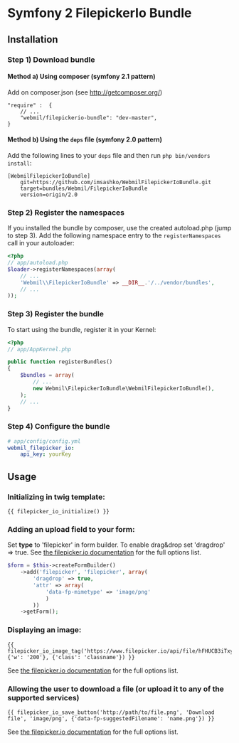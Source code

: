 Symfony 2 FilepickerIo Bundle
========================
## Installation
### Step 1) Download bundle
#### Method a) Using composer (symfony 2.1 pattern)

Add on composer.json (see http://getcomposer.org/)

    "require" :  {
        // ...
        "webmil/filepickerio-bundle": "dev-master",
    }

#### Method b) Using the `deps` file (symfony 2.0 pattern)

Add the following lines to your  `deps` file and then run `php bin/vendors
install`:

```
[WebmilFilepickerIoBundle]
    git=https://github.com/imsashko/WebmilFilepickerIoBundle.git
    target=bundles/Webmil/FilepickerIoBundle
    version=origin/2.0
```

### Step 2) Register the namespaces

If you installed the bundle by composer, use the created autoload.php  (jump to step 3).
Add the following namespace entry to the `registerNamespaces` call
in your autoloader:

```php
<?php
// app/autoload.php
$loader->registerNamespaces(array(
    // ...
    'Webmil\\FilepickerIoBundle' => __DIR__.'/../vendor/bundles',
    // ...
));
```

### Step 3) Register the bundle

To start using the bundle, register it in your Kernel:

```php
<?php
// app/AppKernel.php

public function registerBundles()
{
    $bundles = array(
        // ...
        new Webmil\FilepickerIoBundle\WebmilFilepickerIoBundle(),
    );
    // ...
}
```

### Step 4) Configure the bundle

```yaml
# app/config/config.yml
webmil_filepicker_io:
    api_key: yourKey
```

## Usage
### Initializing in twig template:

```jinja
{{ filepicker_io_initialize() }}
```

### Adding an upload field to your form:

Set **type** to 'filepicker' in form builder. To enable drag&drop set 'dragdrop' => true.
See [the filepicker.io documentation](https://developers.filepicker.io/docs/web/#widgets-pick) for the full options list.

```php
$form = $this->createFormBuilder()
    ->add('filepicker', 'filepicker', array(
        'dragdrop' => true,
        'attr' => array(
            'data-fp-mimetype' => 'image/png'
            )
        ))
    ->getForm();
```

### Displaying an image:

```jinja
{{ filepicker_io_image_tag('https://www.filepicker.io/api/file/hFHUCB3iTxyMzseuWOgG', {'w': '200'}, {'class': 'classname'}) }}
```
See [the filepicker.io documentation](https://developers.filepicker.io/docs/web/#fpurl-images) for the full options list.


### Allowing the user to download a file (or upload it to any of the supported services)

```jinja
{{ filepicker_io_save_button('http://path/to/file.png', 'Download file', 'image/png', {'data-fp-suggestedFilename': 'name.png'}) }}
```
See [the filepicker.io documentation](https://developers.filepicker.io/docs/web/#widgets-export) for the full options list.
